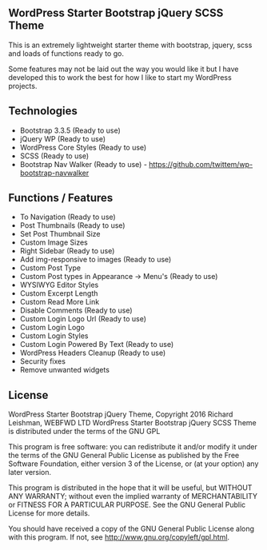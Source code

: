 WordPress Starter Bootstrap jQuery SCSS Theme
---------------
This is an extremely lightweight starter theme with bootstrap, jquery, scss and loads of functions ready to go.

Some features may not be laid out the way you would like it but I have developed this to work the best for how I like to start my WordPress projects.

Technologies
---------------
- Bootstrap 3.3.5 (Ready to use)
- jQuery WP (Ready to use)
- WordPress Core Styles (Ready to use)
- SCSS (Ready to use)
- Bootstrap Nav Walker (Ready to use) - https://github.com/twittem/wp-bootstrap-navwalker

Functions / Features
---------------
- To Navigation (Ready to use)
- Post Thumbnails (Ready to use)
- Set Post Thumbnail Size
- Custom Image Sizes
- Right Sidebar (Ready to use)
- Add img-responsive to images (Ready to use)
- Custom Post Type
- Custom Post types in Appearance -> Menu's  (Ready to use)
- WYSIWYG Editor Styles
- Custom Excerpt Length
- Custom Read More Link
- Disable Comments (Ready to use)
- Custom Login Logo Url (Ready to use)
- Custom Login Logo
- Custom Login Styles
- Custom Login Powered By Text (Ready to use)
- WordPress Headers Cleanup (Ready to use)
- Security fixes
- Remove unwanted widgets

License
---------------
WordPress Starter Bootstrap jQuery Theme, Copyright 2016 Richard Leishman, WEBFWD LTD
WordPress Starter Bootstrap jQuery SCSS Theme is distributed under the terms of the GNU GPL

This program is free software: you can redistribute it and/or modify
it under the terms of the GNU General Public License as published by
the Free Software Foundation, either version 3 of the License, or
(at your option) any later version.

This program is distributed in the hope that it will be useful,
but WITHOUT ANY WARRANTY; without even the implied warranty of
MERCHANTABILITY or FITNESS FOR A PARTICULAR PURPOSE.  See the
GNU General Public License for more details.

You should have received a copy of the GNU General Public License
along with this program.  If not, see http://www.gnu.org/copyleft/gpl.html.
